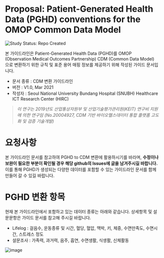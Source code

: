 Proposal: Patient-Generated Health Data (PGHD) conventions for the OMOP Common Data Model
===
<img src="https://img.shields.io/badge/Study%20Status-Repo%20Created-lightgray.svg" alt="Study Status: Repo Created">

본 가이드라인은 Patient-Generated Health Data (PGHD)를 OMOP (Observation Medical Outcomes Partnership) CDM (Common Data Model) 으로 변환하기 위한 규칙 및 표준 용어 매핑 정보를 제공하기 위해 작성된 가이드 문서입니다.

- 문서 종류 : CDM 변환 가이드라인
- 버전 : V1.0, Mar 2021
- 작성자 : Seoul National University Bundang Hospital (SNUBH) Healthcare ICT Research Center (HIRC)

> _이 연구는 2019년도 산업통상자원부 및 산업기술평가관리원(KEIT) 연구비 지원에 의한 연구임 (No.20004927, CDM 기반 바이오헬스데이터 통합 플랫폼 고도화 및 검증 기술개발)_


요청사항
===
본 가이드라인 문서를 참고하여 PGHD to CDM 변환에 활용하시기를 바라며, **수정이나 보완이 필요한 부분이 확인될 경우 해당 github의 Issues에 글을 남겨주시길 바랍니다.** 이를 통해 PGHD가 생성되는 다양한 데이터를 포함할 수 있는 가이드라인 문서를 함께 만들어 갈 수 있길 바랍니다.


PGHD 변환 항목
===
현재 본 가이드라인에서 포함하고 있는 데이터 종류는 아래와 같습니다.
상세항목 및 설문문항은 가이드 문서를 참고해 주시길 바랍니다.
- Lifelog : 걸음수, 운동종류 및 시간, 혈당, 혈압, 맥박, 키, 체중, 수면만족도, 수면시간, 스트레스 정도
- 설문조사 : 가족력, 과거력, 음주, 흡연, 수면생활, 식생활, 신체활동

![image](https://user-images.githubusercontent.com/59809913/117230683-90862e80-ae58-11eb-8322-5bd50efa40cc.png)

